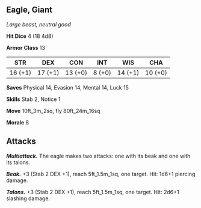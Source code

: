 ## Eagle, Giant

*Large beast, neutral good*

**Hit Dice** 4 (18 4d8)

**Armor Class** 13

| STR     | DEX     | CON     | INT     | WIS     | CHA     |
|---------|---------|---------|---------|---------|---------|
| 16 (+1) | 17 (+1) | 13 (+0) |  8 (+0) | 14 (+1) | 10 (+0) |

**Saves** Physical 14, Evasion 14, Mental 14, Luck 15

**Skills** Stab 2, Notice 1

**Move** 10ft_3m_2sq, fly 80ft_24m_16sq

**Morale** 8

## Attacks

***Multiattack.*** The eagle makes two attacks: one with its beak and one with its talons.

***Beak.*** +3 (Stab 2 DEX +1), reach 5ft_1.5m_1sq, one target. Hit: 1d6+1 piercing damage.

***Talons.*** +3 (Stab 2 DEX +1), reach 5ft_1.5m_1sq, one target. Hit: 2d6+1 slashing damage.

